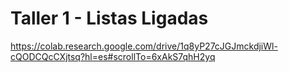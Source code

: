 # Taller 1 - Listas Ligadas

https://colab.research.google.com/drive/1q8yP27cJGJmckdjiWl-cQODCQcCXjtsq?hl=es#scrollTo=6xAkS7qhH2yq
